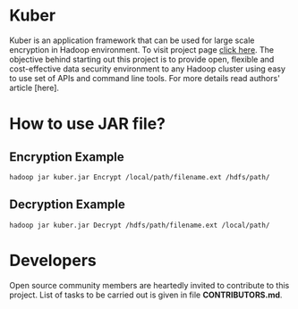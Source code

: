 # Kuber
Kuber is an application framework that can be used for large scale encryption in Hadoop environment. To visit project page [click here](http://rj97.github.io/kuber/).
The objective behind starting out this project is to provide open, flexible and cost-effective data security environment to any Hadoop cluster using easy to use set of APIs and command line tools. For more details read authors' article [here].


# How to use JAR file?
## Encryption Example
```hadoop jar kuber.jar Encrypt /local/path/filename.ext /hdfs/path/```

## Decryption Example
```hadoop jar kuber.jar Decrypt /hdfs/path/filename.ext /local/path/```

# Developers
Open source community members are heartedly invited to contribute to this project. List of tasks to be carried out is given in file **CONTRIBUTORS.md**.
